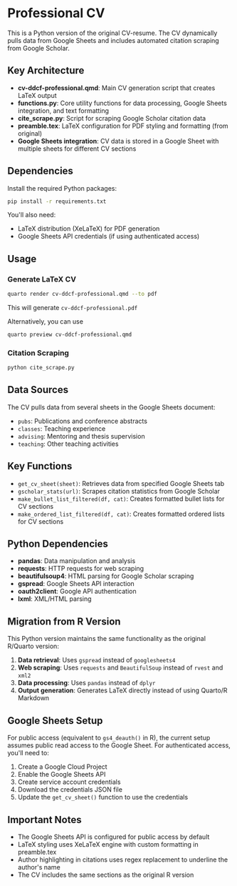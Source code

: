 # Professional CV

This is a Python version of the original CV-resume. The CV dynamically pulls data from Google Sheets and includes automated citation scraping from Google Scholar.

## Key Architecture

- **cv-ddcf-professional.qmd**: Main CV generation script that creates LaTeX output
- **functions.py**: Core utility functions for data processing, Google Sheets integration, and text formatting
- **cite_scrape.py**: Script for scraping Google Scholar citation data
- **preamble.tex**: LaTeX configuration for PDF styling and formatting (from original)
- **Google Sheets integration**: CV data is stored in a Google Sheet with multiple sheets for different CV sections

## Dependencies

Install the required Python packages:

```bash
pip install -r requirements.txt
```

You'll also need:
- LaTeX distribution (XeLaTeX) for PDF generation
- Google Sheets API credentials (if using authenticated access)

## Usage

### Generate LaTeX CV

```bash
quarto render cv-ddcf-professional.qmd --to pdf
```

This will generate `cv-ddcf-professional.pdf`

Alternatively, you can use

```bash
quarto preview cv-ddcf-professional.qmd
```

### Citation Scraping

```bash
python cite_scrape.py
```

## Data Sources

The CV pulls data from several sheets in the Google Sheets document:
- `pubs`: Publications and conference abstracts
- `classes`: Teaching experience
- `advising`: Mentoring and thesis supervision
- `teaching`: Other teaching activities

## Key Functions

- `get_cv_sheet(sheet)`: Retrieves data from specified Google Sheets tab
- `gscholar_stats(url)`: Scrapes citation statistics from Google Scholar
- `make_bullet_list_filtered(df, cat)`: Creates formatted bullet lists for CV sections
- `make_ordered_list_filtered(df, cat)`: Creates formatted ordered lists for CV sections

## Python Dependencies

- **pandas**: Data manipulation and analysis
- **requests**: HTTP requests for web scraping
- **beautifulsoup4**: HTML parsing for Google Scholar scraping
- **gspread**: Google Sheets API interaction
- **oauth2client**: Google API authentication
- **lxml**: XML/HTML parsing

## Migration from R Version

This Python version maintains the same functionality as the original R/Quarto version:

1. **Data retrieval**: Uses `gspread` instead of `googlesheets4`
2. **Web scraping**: Uses `requests` and `BeautifulSoup` instead of `rvest` and `xml2`
3. **Data processing**: Uses `pandas` instead of `dplyr`
4. **Output generation**: Generates LaTeX directly instead of using Quarto/R Markdown

## Google Sheets Setup

For public access (equivalent to `gs4_deauth()` in R), the current setup assumes public read access to the Google Sheet. For authenticated access, you'll need to:

1. Create a Google Cloud Project
2. Enable the Google Sheets API
3. Create service account credentials
4. Download the credentials JSON file
5. Update the `get_cv_sheet()` function to use the credentials

## Important Notes

- The Google Sheets API is configured for public access by default
- LaTeX styling uses XeLaTeX engine with custom formatting in preamble.tex
- Author highlighting in citations uses regex replacement to underline the author's name
- The CV includes the same sections as the original R version

